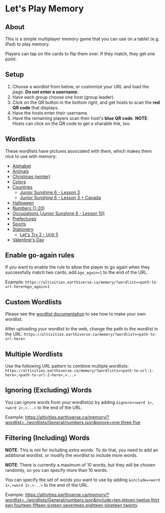 # Let's Play Memory

## About

This is a simple multiplayer memory game that you can use on a tablet (e.g. iPad) to play memory.

Players can tap on the cards to flip them over. If they match, they get one point.

## Setup

1. Choose a wordlist from below, or customize your URL and load the page. **Do not enter a username.**
2. Have each group choose one host (group leader).
3. Click on the QR button in the bottom right, and get hosts to scan the **red QR code** that displays.
4. Have the hosts enter their username.
5. Have the remaining players scan their host's **blue QR code**. **NOTE**: Hosts can click on the QR code to get a sharable link, too.

## Wordlists

These wordlists have pictures associated with them, which makes them nice to use with memory:

* [Alphabet](https://altivities.earthiverse.ca/memory/?wordlist=../wordlists/General/alphabet.json)
* [Animals](https://altivities.earthiverse.ca/memory/?wordlist=../wordlists/General/animals.json)
* [Christmas (winter)](https://altivities.earthiverse.ca/memory/?wordlist=../wordlists/General/winter.json)
* [Colors](https://altivities.earthiverse.ca/memory/?wordlist=../wordlists/General/colors.json)
* [Countries](https://altivities.earthiverse.ca/memory/?wordlist=../wordlists/General/countries.json)
  * [Junior Sunshine 6 - Lesson 3](https://altivities.earthiverse.ca/memory/?wordlist=../wordlists/JuniorSunshine6/lesson3.json)
  * [Junior Sunshine 6 - Lesson 3 + Canada](https://altivities.earthiverse.ca/memory/?wordlist=../wordlists/General/countries.json&include=the%20U.S.A.,Brazil,Japan,South%20Korea,China,India,the%20U.K.,France,Germany,Italy,Switzerland,Australia,Egypt,Kenya,Canada)
* [Halloween](https://altivities.earthiverse.ca/memory/?wordlist=../wordlists/General/halloween.json)
* [Numbers (1-20)](https://altivities.earthiverse.ca/memory/?wordlist=../wordlists/General/numbers.json)
* [Occupations (Junior Sunshine 6 - Lesson 10)](https://altivities.earthiverse.ca/memory/?wordlist=../wordlists/JuniorSunshine6/lesson10.json)
* [Prefectures](https://altivities.earthiverse.ca/memory/?wordlist=../wordlists/Hepburn/prefectures.json)
* [Sports](https://altivities.earthiverse.ca/memory/?wordlist=../wordlists/General/sports.json)
* [Stationery](https://altivities.earthiverse.ca/memory/?wordlist=../wordlists/General/stationery.json)
  * [Let's Try 2 - Unit 5](https://altivities.earthiverse.ca/memory/?wordlist=../wordlists/LetsTry2/unit5_cards.json)
* [Valentine's Day](https://altivities.earthiverse.ca/memory/?wordlist=../wordlists/General/valentines.json)

## Enable go-again rules

If you want to enable the rule to allow the player to go again when they successfully match two cards, add `&go_again=1` to the end of the URL.

Example: `https://altivities.earthiverse.ca/memory/?wordlist=<path-to-url-here>&go_again=1`

## Custom Wordlists

Please see the [wordlist documentation](../wordlists/) to see how to make your own wordlist.

After uploading your wordlist to the web, change the path to the wordlist in the URL: `https://altivities.earthiverse.ca/memory/?wordlist=<path-to-url-here>`

## Multiple Wordlists

Use the following URL pattern to combine multiple wordlists:
`https://altivities.earthiverse.ca/memory/?wordlists=<path-to-url-1-here>,<path-to-url-2-here>,<...>`

## Ignoring (Excluding) Words

You can ignore words from your wordlist(s) by adding `&ignore=<word 1>,<word 2>,<...>` to the end of the URL.

Example: <https://altivities.earthiverse.ca/memory/?wordlist=../wordlists/General/numbers.json&ignore=one,three,five>

## Filtering (Including) Words

**NOTE**: This is not for including *extra* words. To do that, you need to add an additional wordlist, or modify the wordlist to include more words.

**NOTE**: There is currently a maximum of 10 words, but they will be chosen randomly, so you can specify more than 10 words.

You can specify the set of words you want to use by adding `&include=<word 1>,<word 2>,<...>` to the end of the URL.

Example: <https://altivities.earthiverse.ca/memory/?wordlist=../wordlists/General/numbers.json&include=ten,eleven,twelve,thirteen,fourteen,fifteen,sixteen,seventeen,eighteen,nineteen,twenty>

